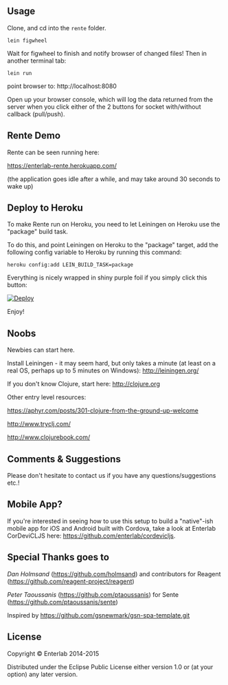 ## Usage

Clone, and cd into the `rente` folder.

```
lein figwheel
```

Wait for figwheel to finish and notify browser of changed files! Then in another terminal tab:

```
lein run
```

point browser to:
http://localhost:8080

Open up your browser console, which will log the data returned from the server when you click either of the 2 buttons for socket with/without callback (pull/push).


## Rente Demo

Rente can be seen running here:

https://enterlab-rente.herokuapp.com/

(the application goes idle after a while, and may take around 30 seconds to wake up)

## Deploy to Heroku

To make Rente run on Heroku, you need to let Leiningen on Heroku use the "package" build task.

To do this, and point Leiningen on Heroku to the "package" target, add the following config variable to Heroku by running this command:

```
heroku config:add LEIN_BUILD_TASK=package
```

Everything is nicely wrapped in shiny purple foil if you simply click this button:

[![Deploy](https://www.herokucdn.com/deploy/button.png)](https://heroku.com/deploy)

Enjoy!


## Noobs

Newbies can start here.

Install Leiningen - it may seem hard, but only takes a minute (at least on a real OS, perhaps up to 5 minutes on Windows):
http://leiningen.org/

If you don't know Clojure, start here:
http://clojure.org

Other entry level resources:

https://aphyr.com/posts/301-clojure-from-the-ground-up-welcome

http://www.tryclj.com/

http://www.clojurebook.com/


## Comments & Suggestions

Please don't hesitate to contact us if you have any questions/suggestions etc.!

## Mobile App?

If you're interested in seeing how to use this setup to build a "native"-ish mobile app for iOS and Android built with Cordova, take a look at Enterlab CorDeviCLJS here: https://github.com/enterlab/cordevicljs.

## Special Thanks goes to


*Dan Holmsand* (https://github.com/holmsand) and contributors for Reagent (https://github.com/reagent-project/reagent)

*Peter Taoussanis* (https://github.com/ptaoussanis) for Sente (https://github.com/ptaoussanis/sente)

Inspired by https://github.com/gsnewmark/gsn-spa-template.git

## License

Copyright © Enterlab 2014-2015

Distributed under the Eclipse Public License either version 1.0 or (at
your option) any later version.